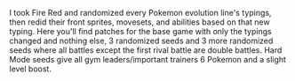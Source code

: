 I took Fire Red and randomized every Pokemon evolution line's typings, then redid their front sprites, movesets, and abilities based on that new typing. 
Here you'll find patches for the base game with only the typings changed and nothing else, 3 randomized seeds and 3 more randomized seeds where all battles except the first rival battle are double battles.
Hard Mode seeds give all gym leaders/important trainers 6 Pokemon and a slight level boost.
